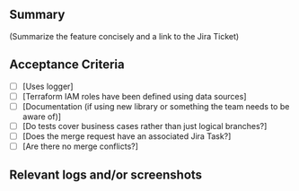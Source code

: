 ## Summary

(Summarize the feature concisely and a link to the Jira Ticket)


## Acceptance Criteria
- [ ] [Uses logger]
- [ ] [Terraform IAM roles have been defined using data sources]
- [ ] [Documentation (if using new library or something the team needs to be aware of)]
- [ ] [Do tests cover business cases rather than just logical branches?]
- [ ] [Does the merge request have an associated Jira Task?]
- [ ] [Are there no merge conflicts?]

## Relevant logs and/or screenshots
